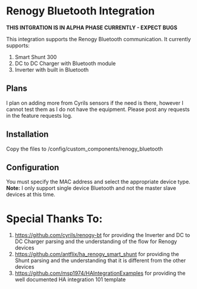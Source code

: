 # Renogy Bluetooth Integration

**THIS INTGRATION IS IN ALPHA PHASE CURRENTLY - EXPECT BUGS**

This integration supports the Renogy Bluetooth communication.  It currently supports:
1. Smart Shunt 300
2. DC to DC Charger with Bluetooth module
3. Inverter with built in Bluetooth

## Plans

I plan on adding more from Cyrils sensors if the need is there, however I cannot test them as I do not have the equipment.  Please post any requests in the feature requests log.

##  Installation

Copy the files to /config/custom_components/renogy_bluetooth

## Configuration

You must specify the MAC address and select the appropriate device type.  
**Note:** I only support single device Bluetooth and not the master slave devices at this time.

# Special Thanks To:

1. https://github.com/cyrils/renogy-bt for providing the Inverter and DC to DC Charger parsing and the understanding of the flow for Renogy devices
2. https://github.com/antflix/ha_renogy_smart_shunt for providing the Shunt parsing and the understanding that it is different from the other devices
3. https://github.com/msp1974/HAIntegrationExamples for providing the well documented HA integration 101 template
